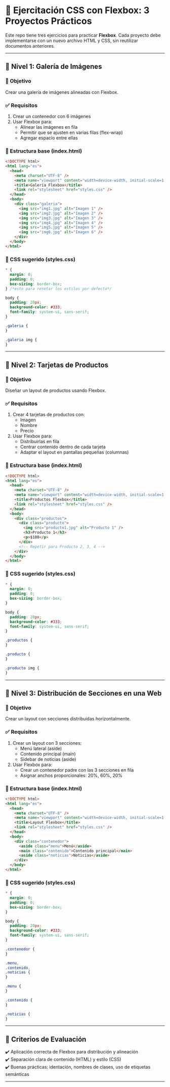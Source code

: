 # 🎯 Ejercitación CSS con Flexbox: 3 Proyectos Prácticos

Este repo tiene tres ejercicios para practicar **Flexbox**. Cada proyecto debe implementarse con un nuevo archivo HTML y CSS, sin reutilizar documentos anteriores.

---

## 📌 Nivel 1: Galería de Imágenes

### 🎯 Objetivo

Crear una galería de imágenes alineadas con Flexbox.

### ✅ Requisitos

1. Crear un contenedor con 6 imágenes
2. Usar Flexbox para:
   - Alinear las imágenes en fila
   - Permitir que se ajusten en varias filas (flex-wrap)
   - Agregar espacio entre ellas

### 📝 Estructura base (index.html)

```html
<!DOCTYPE html>
<html lang="es">
  <head>
    <meta charset="UTF-8" />
    <meta name="viewport" content="width=device-width, initial-scale=1.0" />
    <title>Galería Flexbox</title>
    <link rel="stylesheet" href="styles.css" />
  </head>
  <body>
    <div class="galeria">
      <img src="img1.jpg" alt="Imagen 1" />
      <img src="img2.jpg" alt="Imagen 2" />
      <img src="img3.jpg" alt="Imagen 3" />
      <img src="img4.jpg" alt="Imagen 4" />
      <img src="img5.jpg" alt="Imagen 5" />
      <img src="img6.jpg" alt="Imagen 6" />
    </div>
  </body>
</html>
```

### 🎨 CSS sugerido (styles.css)

```css
* {
  margin: 0;
  padding: 0;
  box-sizing: border-box;
} /*esto para resetar los estilos por defecto*/

body {
  padding: 20px;
  background-color: #333;
  font-family: system-ui, sans-serif;
}

.galeria {
}

.galeria img {
}
```

---

## 📌 Nivel 2: Tarjetas de Productos

### 🎯 Objetivo

Diseñar un layout de productos usando Flexbox.

### ✅ Requisitos

1. Crear 4 tarjetas de productos con:
   - Imagen
   - Nombre
   - Precio
2. Usar Flexbox para:
   - Distribuirlas en fila
   - Centrar contenido dentro de cada tarjeta
   - Adaptar el layout en pantallas pequeñas (columnas)

### 📝 Estructura base (index.html)

```html
<!DOCTYPE html>
<html lang="es">
  <head>
    <meta charset="UTF-8" />
    <meta name="viewport" content="width=device-width, initial-scale=1.0" />
    <title>Productos Flexbox</title>
    <link rel="stylesheet" href="styles.css" />
  </head>
  <body>
    <div class="productos">
      <div class="producto">
        <img src="producto1.jpg" alt="Producto 1" />
        <h3>Producto 1</h3>
        <p>$100</p>
      </div>
      <!-- Repetir para Producto 2, 3, 4 -->
    </div>
  </body>
</html>
```

### 🎨 CSS sugerido (styles.css)

```css
* {
  margin: 0;
  padding: 0;
  box-sizing: border-box;
}

body {
  padding: 20px;
  background-color: #333;
  font-family: system-ui, sans-serif;
}

.productos {
}

.producto {
}

.producto img {
}
```

---

## 📌 Nivel 3: Distribución de Secciones en una Web

### 🎯 Objetivo

Crear un layout con secciones distribuidas horizontalmente.

### ✅ Requisitos

1. Crear un layout con 3 secciones:
   - Menú lateral (aside)
   - Contenido principal (main)
   - Sidebar de noticias (aside)
2. Usar Flexbox para:
   - Crear un contenedor padre con las 3 secciones en fila
   - Asignar anchos proporcionales: 20%, 60%, 20%

### 📝 Estructura base (index.html)

```html
<!DOCTYPE html>
<html lang="es">
  <head>
    <meta charset="UTF-8" />
    <meta name="viewport" content="width=device-width, initial-scale=1.0" />
    <title>Layout Flexbox</title>
    <link rel="stylesheet" href="styles.css" />
  </head>
  <body>
    <div class="contenedor">
      <aside class="menu">Menú</aside>
      <main class="contenido">Contenido principal</main>
      <aside class="noticias">Noticias</aside>
    </div>
  </body>
</html>
```

### 🎨 CSS sugerido (styles.css)

```css
* {
  margin: 0;
  padding: 0;
  box-sizing: border-box;
}

body {
  padding: 20px;
  background-color: #333;
  font-family: system-ui, sans-serif;
}

.contenedor {
}

.menu,
.contenido,
.noticias {
}

.menu {
}

.contenido {
}

.noticias {
}
```

---

## 🧪 Criterios de Evaluación

✔️ Aplicación correcta de Flexbox para distribución y alineación  
✔️ Separación clara de contenido (HTML) y estilo (CSS)  
✔️ Buenas prácticas: identación, nombres de clases, uso de etiquetas semánticas

---
